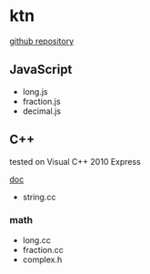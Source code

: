 # ktn
[github repository](https://github.com/kittttttan/ktn)

## JavaScript

* long.js
* fraction.js
* decimal.js

## C++

tested on Visual C++ 2010 Express

[doc](http://kittttttan.web.fc2.com/ktn/)

* string.cc

### math

* long.cc
* fraction.cc
* complex.h
